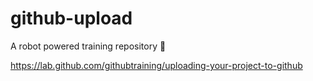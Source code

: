 # github-upload
A robot powered training repository 🤖

https://lab.github.com/githubtraining/uploading-your-project-to-github

